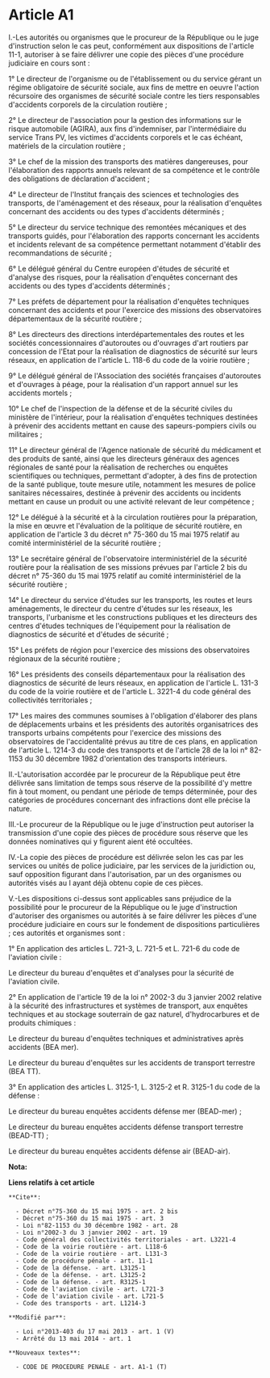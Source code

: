 # Article A1

I.-Les autorités ou organismes que le procureur de la République ou le juge d'instruction selon le cas peut, conformément aux
dispositions de l'article 11-1, autoriser à se faire délivrer une copie des pièces d'une procédure judiciaire en cours
sont : 

1° Le directeur de l'organisme ou de l'établissement ou du service gérant un régime obligatoire de sécurité sociale, aux fins
de mettre en oeuvre l'action récursoire des organismes de sécurité sociale contre les tiers responsables d'accidents
corporels de la circulation routière ; 

2° Le directeur de l'association pour la gestion des informations sur le risque automobile (AGIRA), aux fins d'indemniser,
par l'intermédiaire du service Trans PV, les victimes d'accidents corporels et le cas échéant, matériels de la circulation
routière ; 

3° Le chef de la mission des transports des matières dangereuses, pour l'élaboration des rapports annuels relevant de sa
compétence et le contrôle des obligations de déclaration d'accident ; 

4° Le directeur de l'Institut français des sciences et technologies des transports, de l'aménagement et des réseaux, pour la
réalisation d'enquêtes concernant des accidents ou des types d'accidents déterminés ; 

5° Le directeur du service technique des remontées mécaniques et des transports guidés, pour l'élaboration des rapports
concernant les accidents et incidents relevant de sa compétence permettant notamment d'établir des recommandations de
sécurité ; 

6° Le délégué général du Centre européen d'études de sécurité et d'analyse des risques, pour la réalisation d'enquêtes
concernant des accidents ou des types d'accidents déterminés ; 

7° Les préfets de département pour la réalisation d'enquêtes techniques concernant des accidents et pour l'exercice des
missions des observatoires départementaux de la sécurité routière ; 

8° Les directeurs des directions interdépartementales des routes et les sociétés concessionnaires d'autoroutes ou d'ouvrages
d'art routiers par concession de l'Etat pour la réalisation de diagnostics de sécurité sur leurs réseaux, en application de
l'article L. 118-6 du code de la voirie routière ; 

9° Le délégué général de l'Association des sociétés françaises d'autoroutes et d'ouvrages à péage, pour la réalisation d'un
rapport annuel sur les accidents mortels ; 

10° Le chef de l'inspection de la défense et de la sécurité civiles du ministère de l'intérieur, pour la réalisation
d'enquêtes techniques destinées à prévenir des accidents mettant en cause des sapeurs-pompiers civils ou militaires ; 

11° Le directeur général de l'Agence nationale de sécurité du médicament et des produits de santé, ainsi que les directeurs
généraux des agences régionales de santé pour la réalisation de recherches ou enquêtes scientifiques ou techniques,
permettant d'adopter, à des fins de protection de la santé publique, toute mesure utile, notamment les mesures de police
sanitaires nécessaires, destinée à prévenir des accidents ou incidents mettant en cause un produit ou une activité relevant
de leur compétence ; 

12° Le délégué à la sécurité et à la circulation routières pour la préparation, la mise en œuvre et l'évaluation de la
politique de sécurité routière, en application de l'article 3 du décret n° 75-360 du 15 mai 1975 relatif au comité
interministériel de la sécurité routière ; 

13° Le secrétaire général de l'observatoire interministériel de la sécurité routière pour la réalisation de ses missions
prévues par l'article 2 bis du décret n° 75-360 du 15 mai 1975 relatif au comité interministériel de la sécurité routière ; 

14° Le directeur du service d'études sur les transports, les routes et leurs aménagements, le directeur du centre d'études
sur les réseaux, les transports, l'urbanisme et les constructions publiques et les directeurs des centres d'études techniques
de l'équipement pour la réalisation de diagnostics de sécurité et d'études de sécurité ; 

15° Les préfets de région pour l'exercice des missions des observatoires régionaux de la sécurité routière ; 

16° Les présidents des conseils départementaux pour la réalisation des diagnostics de sécurité de leurs réseaux, en
application de l'article L. 131-3 du code de la voirie routière et de l'article L. 3221-4 du code général des collectivités
territoriales ; 

17° Les maires des communes soumises à l'obligation d'élaborer des plans de déplacements urbains et les présidents des
autorités organisatrices des transports urbains compétents pour l'exercice des missions des observatoires de l'accidentalité
prévus au titre de ces plans, en application de l'article L. 1214-3 du code des transports et de l'article 28 de la loi n°
82-1153 du 30 décembre 1982 d'orientation des transports intérieurs. 

II.-L'autorisation accordée par le procureur de la République peut être délivrée sans limitation de temps sous réserve de la
possibilité d'y mettre fin à tout moment, ou pendant une période de temps déterminée, pour des catégories de procédures
concernant des infractions dont elle précise la nature. 

III.-Le procureur de la République ou le juge d'instruction peut autoriser la transmission d'une copie des pièces de
procédure sous réserve que les données nominatives qui y figurent aient été occultées. 

IV.-La copie des pièces de procédure est délivrée selon les cas par les services ou unités de police judiciaire, par les
services de la juridiction ou, sauf opposition figurant dans l'autorisation, par un des organismes ou autorités visés au I
ayant déjà obtenu copie de ces pièces. 

V.-Les dispositions ci-dessus sont applicables sans préjudice de la possibilité pour le procureur de la République ou le juge
d'instruction d'autoriser des organismes ou autorités à se faire délivrer les pièces d'une procédure judiciaire en cours sur
le fondement de dispositions particulières ; ces autorités et organismes sont : 

1° En application des articles L. 721-3, L. 721-5 et L. 721-6 du code de l'aviation civile : 

Le directeur du bureau d'enquêtes et d'analyses pour la sécurité de l'aviation civile. 

2° En application de l'article 19 de la loi n° 2002-3 du 3 janvier 2002 relative à la sécurité des infrastructures et
systèmes de transport, aux enquêtes techniques et au stockage souterrain de gaz naturel, d'hydrocarbures et de produits
chimiques : 

Le directeur du bureau d'enquêtes techniques et administratives après accidents (BEA mer). 

Le directeur du bureau d'enquêtes sur les accidents de transport terrestre (BEA TT). 

3° En application des articles L. 3125-1, L. 3125-2 et R. 3125-1 du code de la défense : 

Le directeur du bureau enquêtes accidents défense mer (BEAD-mer) ; 

Le directeur du bureau enquêtes accidents défense transport terrestre (BEAD-TT) ; 

Le directeur du bureau enquêtes accidents défense air (BEAD-air).

**Nota:**



**Liens relatifs à cet article**

	**Cite**:

	  - Décret n°75-360 du 15 mai 1975 - art. 2 bis
	  - Décret n°75-360 du 15 mai 1975 - art. 3
	  - Loi n°82-1153 du 30 décembre 1982 - art. 28
	  - Loi n°2002-3 du 3 janvier 2002 - art. 19
	  - Code général des collectivités territoriales - art. L3221-4
	  - Code de la voirie routière - art. L118-6
	  - Code de la voirie routière - art. L131-3
	  - Code de procédure pénale - art. 11-1
	  - Code de la défense. - art. L3125-1
	  - Code de la défense. - art. L3125-2
	  - Code de la défense. - art. R3125-1
	  - Code de l'aviation civile - art. L721-3
	  - Code de l'aviation civile - art. L721-5
	  - Code des transports - art. L1214-3

	**Modifié par**:

	  - Loi n°2013-403 du 17 mai 2013 - art. 1 (V)
	  - Arrêté du 13 mai 2014 - art. 1

	**Nouveaux textes**:

	  - CODE DE PROCEDURE PENALE - art. A1-1 (T)

